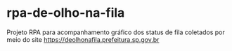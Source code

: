 # rpa-de-olho-na-fila
Projeto RPA para acompanhamento gráfico dos status de fila coletados por meio do site https://deolhonafila.prefeitura.sp.gov.br
